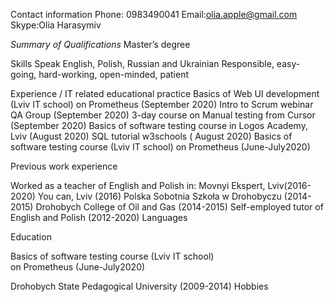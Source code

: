 Contact information
Phone: 0983490041
Email:olia.apple@gmail.com
Skype:Olia Harasymiv


*Summary of Qualifications*
Master’s degree

Skills
Speak English, Polish, Russian and Ukrainian
Responsible, easy-going, hard-working, open-minded, patient


Experience / IT related educational practice
Basics of Web UI development (Lviv IT school) on Prometheus (September 2020)
Intro to Scrum webinar QA Group (September 2020)
3-day course on Manual testing from Cursor (September 2020)
Basics of software testing course in Logos Academy, Lviv (August 2020)
SQL tutorial w3schools ( August 2020)
Basics of software testing course (Lviv IT school) on Prometheus (June-July2020)


Previous work experience

Worked as a teacher of English and Polish in:
Movnyi Ekspert, Lviv(2016-2020)
You can, Lviv (2016)
Polska Sobotnia Szkoła w Drohobyczu (2014-2015)
Drohobych College of Oil and Gas (2014-2015)
Self-employed tutor of English and Polish (2012-2020)
Languages

Education

Basics of software testing course (Lviv IT school)  
on Prometheus (June-July2020)



Drohobych State Pedagogical University
(2009-2014)
Hobbies


